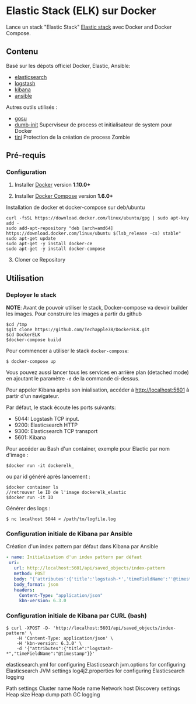 # Elastic Stack (ELK) sur Docker

Lance un stack "Elastic Stack" [Elastic stack](https://www.elastic.co/elk-stack) avec Docker and Docker Compose.



## Contenu

Basé sur les dépots officiel Docker, Elastic, Ansible:

* [elasticsearch](https://github.com/elastic/elasticsearch-docker)
* [logstash](https://github.com/elastic/logstash-docker)
* [kibana](https://github.com/elastic/kibana-docker)
* [ansible](https://github.com/ansible/ansible)

Autres outils utilisés :
* [gosu](https://github.com/tianon/gosu)
* [dumb-init](https://github.com/Yelp/dumb-init) Superviseur de process et initialisateur de system pour Docker
* [tini](https://github.com/krallin/tini) Protection de la création de process Zombie


## Pré-requis

### Configuration

1. Installer [Docker](https://www.docker.com/community-edition#/download) version **1.10.0+**

2. Installer [Docker Compose](https://docs.docker.com/compose/install/) version **1.6.0+**

Installation de docker et docker-compose sur deb/ubuntu
```console
curl -fsSL https://download.docker.com/linux/ubuntu/gpg | sudo apt-key add -
sudo add-apt-repository "deb [arch=amd64] https://download.docker.com/linux/ubuntu $(lsb_release -cs) stable"
sudo apt-get update
sudo apt-get -y install docker-ce
sudo apt-get -y install docker-compose
```
3. Cloner ce Repository

## Utilisation

### Deployer le stack
**NOTE**: Avant de pouvoir utiliser le stack, Docker-compose va devoir builder les images.
Pour construire les images a partir du github

```console
$cd /tmp
$git clone https://github.com/Techapple78/DockerELK.git
$cd DockerELK
$docker-compose build
```
Pour commencer a utiliser le stack `docker-compose`:

```console
$ docker-compose up
```

Vous pouvez aussi lancer tous les services en arrière plan (detached mode) en ajoutant le paramètre `-d` de la commande ci-dessus.

Pour appeler Kibana après son inialisation, accéder à [http://localhost:5601](http://localhost:5601) à partir d'un navigateur.

Par défaut, le stack écoute les ports suivants:
* 5044: Logstash TCP input.
* 9200: Elasticsearch HTTP
* 9300: Elasticsearch TCP transport
* 5601: Kibana

Pour accéder au Bash d'un container, exemple pour Elactic par nom d'image :
```console
$docker run -it dockerelk_
```
ou par id généré après lancement :
```console
$docker container ls
//retrouver le ID de l'image dockerelk_elastic
$docker run -it ID
```


Générer des logs :
```console
$ nc localhost 5044 < /path/to/logfile.log
```

### Configuration initiale de Kibana par Ansible

 Création d'un index pattern par défaut dans Kibana par Ansible
 ```yml
- name: Initialisation d'un index pattern par défaut
  uri:
    url: http://localhost:5601/api/saved_objects/index-pattern
    method: POST
    body: "{'attributes':{'title':'logstash-*','timeFieldName':''@timestamp'}}'"
    body_format: json
    headers:
      Content-Type: "application/json"
      kbn-version: 6.3.0
```
### Configuration initiale de Kibana par CURL (bash)
```console
$ curl -XPOST -D- 'http://localhost:5601/api/saved_objects/index-pattern' \
    -H 'Content-Type: application/json' \
    -H 'kbn-version: 6.3.0' \
    -d '{"attributes":{"title":"logstash-*","timeFieldName":"@timestamp"}}'
```



elasticsearch.yml for configuring Elasticsearch
jvm.options for configuring Elasticsearch JVM settings
log4j2.properties for configuring Elasticsearch logging

Path settings
Cluster name
Node name
Network host
Discovery settings
Heap size
Heap dump path
GC logging
